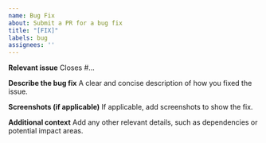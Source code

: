 ```yaml
---
name: Bug Fix
about: Submit a PR for a bug fix
title: "[FIX]"
labels: bug
assignees: ''
---
```


**Relevant issue**
Closes #...

**Describe the bug fix**
A clear and concise description of how you fixed the issue.

**Screenshots (if applicable)**
If applicable, add screenshots to show the fix.

**Additional context**
Add any other relevant details, such as dependencies or potential impact areas.
